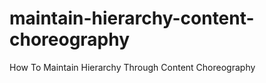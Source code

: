 maintain-hierarchy-content-choreography
=======================================

How To Maintain Hierarchy Through Content Choreography
